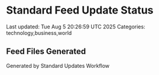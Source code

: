 # Standard Feed Update Status
Last updated: Tue Aug  5 20:26:59 UTC 2025
Categories: technology,business,world

## Feed Files Generated

Generated by Standard Updates Workflow
